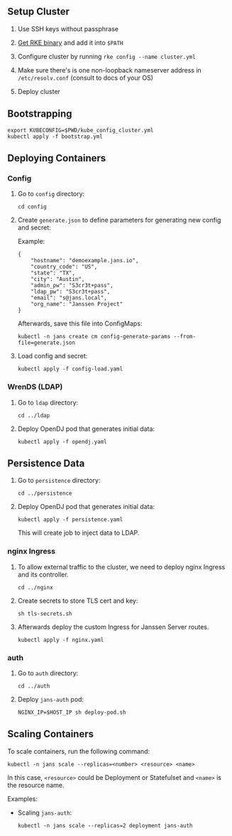 ## Setup Cluster

1.  Use SSH keys without passphrase

1.  [Get RKE binary](https://rancher.com/docs/rke/latest/en/installation/#download-the-rke-binary) and add it into `$PATH`

1.  Configure cluster by running `rke config --name cluster.yml`

1.  Make sure there's is one non-loopback nameserver address in `/etc/resolv.conf` (consult to docs of your OS)

1.  Deploy cluster

## Bootstrapping

    export KUBECONFIG=$PWD/kube_config_cluster.yml
    kubectl apply -f bootstrap.yml

## Deploying Containers

### Config

1.  Go to `config` directory:

        cd config

1.  Create `generate.json` to define parameters for generating new config and secret:

    Example:

        {
            "hostname": "demoexample.jans.io",
            "country_code": "US",
            "state": "TX",
            "city": "Austin",
            "admin_pw": "S3cr3t+pass",
            "ldap_pw": "S3cr3t+pass",
            "email": "s@jans.local",
            "org_name": "Janssen Project"
        }

    Afterwards, save this file into ConfigMaps:

        kubectl -n jans create cm config-generate-params --from-file=generate.json

1.  Load config and secret:

        kubectl apply -f config-load.yaml

### WrenDS (LDAP)

1.  Go to `ldap` directory:

        cd ../ldap

1.  Deploy OpenDJ pod that generates initial data:

        kubectl apply -f opendj.yaml

## Persistence Data

1.  Go to `persistence` directory:

        cd ../persistence

1.  Deploy OpenDJ pod that generates initial data:

        kubectl apply -f persistence.yaml

    This will create job to inject data to LDAP.

### nginx Ingress

1.  To allow external traffic to the cluster, we need to deploy nginx Ingress and its controller.

        cd ../nginx

1.  Create secrets to store TLS cert and key:

        sh tls-secrets.sh

1.  Afterwards deploy the custom Ingress for Janssen Server routes.

        kubectl apply -f nginx.yaml

### auth

1.  Go to `auth` directory:

        cd ../auth

1.  Deploy `jans-auth` pod:

        NGINX_IP=$HOST_IP sh deploy-pod.sh

## Scaling Containers

To scale containers, run the following command:

    kubectl -n jans scale --replicas=<number> <resource> <name>

In this case, `<resource>` could be Deployment or Statefulset and `<name>` is the resource name.

Examples:

-   Scaling `jans-auth`:

        kubectl -n jans scale --replicas=2 deployment jans-auth
